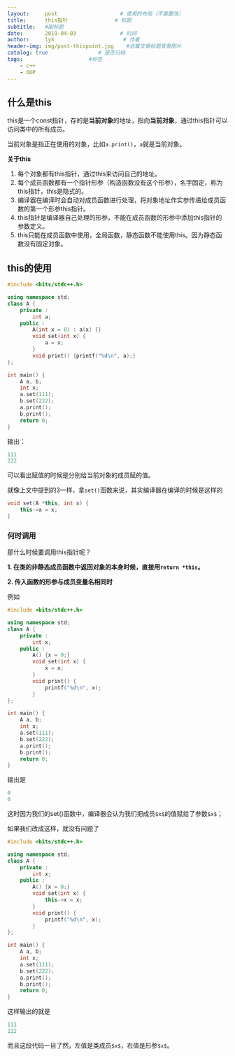 ```yaml
---
layout:     post                    # 使用的布局（不需要改）
title:      this指针               # 标题 
subtitle:   #副标题
date:       2019-04-03              # 时间
author:     lyk                      # 作者
header-img: img/post-thispoint.jpg    #这篇文章标题背景图片
catalog: true                # 是否归档
tags:                     #标签
    - c++
    - OOP
---
```

## 什么是this
this是一个const指针，存的是**当前对象**的地址，指向**当前对象**，通过this指针可以访问类中的所有成员。

当前对象是指正在使用的对象，比如`a.print()`，`a`就是当前对象。

**关于this**
1. 每个对象都有this指针，通过this来访问自己的地址。
2. 每个成员函数都有一个指针形参（构造函数没有这个形参），名字固定，称为this指针，this是隐式的。
3. 编译器在编译时会自动对成员函数进行处理，将对象地址作实参传递给成员函数的第一个形参this指针。
4. this指针是编译器自己处理的形参，不能在成员函数的形参中添加this指针的参数定义。
5. this只能在成员函数中使用，全局函数，静态函数不能使用this。因为静态函数没有固定对象。
## this的使用

```cpp
#include <bits/stdc++.h>

using namespace std;
class A {
	private :
		int a;
	public :
		A(int x = 0) : a(x) {}
		void set(int x) {
			a = x;
		}
		void print() {printf("%d\n", a);} 
};

int main() {
	A a, b;
	int x;
	a.set(111);
	b.set(222);
	a.print();
	b.print();
	return 0;
}
```
输出：
```cpp
111
222
```
可以看出赋值的时候是分别给当前对象的成员赋的值。

就像上文中提到的3一样，拿`set()`函数来说，其实编译器在编译的时候是这样的
```cpp
void set(A *this, int x) {
	this->a = x;
}
```
### 何时调用
那什么时候要调用this指针呢？

**1. 在类的非静态成员函数中返回对象的本身时候，直接用`return *this`。**

**2. 传入函数的形参与成员变量名相同时**

例如
```cpp
#include <bits/stdc++.h>

using namespace std;
class A {
	private :
		int x;
	public :
		A() {x = 0;}
		void set(int x) {
			x = x;
		}
		void print() {
			printf("%d\n", x);
		}
};

int main() {
	A a, b;
	int x;
	a.set(111);
	b.set(222);
	a.print();
	b.print();
	return 0;
}
```
输出是
```cpp
0
0
```
这时因为我们的set()函数中，编译器会认为我们把成员`$x$`的值赋给了参数`$x$`；

如果我们改成这样，就没有问题了
```cpp
#include <bits/stdc++.h>

using namespace std;
class A {
	private :
		int x;
	public :
		A() {x = 0;}
		void set(int x) {
			this->x = x;
		}
		void print() {
			printf("%d\n", x);
		}
};

int main() {
	A a, b;
	int x;
	a.set(111);
	b.set(222);
	a.print();
	b.print();
	return 0;
}
```
这样输出的就是
```cpp
111
222
```
而且这段代码一目了然，左值是类成员`$x$`，右值是形参`$x$`。
